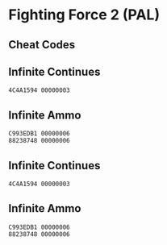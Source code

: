 # Fighting Force 2 (PAL)

## Cheat Codes

## Infinite Continues

```
4C4A1594 00000003

```

## Infinite Ammo

```
C993EDB1 00000006
88238748 00000006

```

## Infinite Continues

```
4C4A1594 00000003

```

## Infinite Ammo

```
C993EDB1 00000006
88238748 00000006

```

